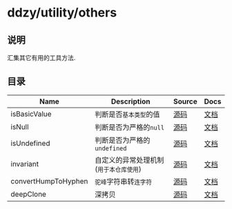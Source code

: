 # ddzy/utility/others

## 说明

汇集其它有用的工具方法.

## 目录

| Name                | Description                            | Source                                                                                 | Docs                                                                                               |
| ------------------- | -------------------------------------- | -------------------------------------------------------------------------------------- | -------------------------------------------------------------------------------------------------- |
| isBasicValue        | 判断是否`基本类型`的值                 | [源码](https://github.com/ddzy/ts-utility-plugins/tree/master/src/ddzy/utility/others) | [文档](https://ddzy.gitbook.io/ts-utility-plugins-docs/utility/utility-others/isbasicvalue)        |
| isNull              | 判断是否为严格的`null`                 | [源码](https://github.com/ddzy/ts-utility-plugins/tree/master/src/ddzy/utility/others) | [文档](https://ddzy.gitbook.io/ts-utility-plugins-docs/utility/utility-others/isnull)              |
| isUndefined         | 判断是否为严格的`undefined`            | [源码](https://github.com/ddzy/ts-utility-plugins/tree/master/src/ddzy/utility/others) | [文档](https://ddzy.gitbook.io/ts-utility-plugins-docs/utility/utility-others/isundefined)         |
| invariant           | 自定义的异常处理机制(`用于本仓库使用`) | [源码](https://github.com/ddzy/ts-utility-plugins/tree/master/src/ddzy/utility/others) | [文档](https://ddzy.gitbook.io/ts-utility-plugins-docs/utility/utility-others/invariant)           |
| convertHumpToHyphen | `驼峰`字符串转`连字符`                 | [源码](https://github.com/ddzy/ts-utility-plugins/tree/master/src/ddzy/utility/others) | [文档](https://ddzy.gitbook.io/ts-utility-plugins-docs/utility/utility-others/converthumptohyphen) |
| deepClone           | 深拷贝                                 | [源码](https://github.com/ddzy/ts-utility-plugins/tree/master/src/ddzy/utility/others) | [文档](https://ddzy.gitbook.io/ts-utility-plugins-docs/utility/utility-others/deepclone)           |